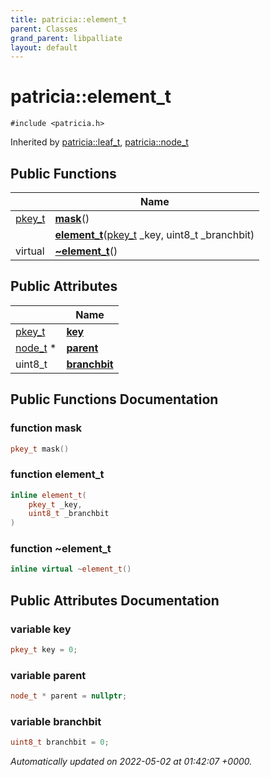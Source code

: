 ```yaml
---
title: patricia::element_t
parent: Classes
grand_parent: libpalliate
layout: default
---
```


# patricia::element_t






`#include <patricia.h>`

Inherited by [patricia::leaf_t](/libpalliate/generated/Classes/structpatricia_1_1leaf__t), [patricia::node_t](/libpalliate/generated/Classes/structpatricia_1_1node__t)

## Public Functions

|                | Name           |
| -------------- | -------------- |
| [pkey_t](/libpalliate/generated/Files/patricia_8h#using-pkey-t) | **[mask](/libpalliate/generated/Classes/structpatricia_1_1element__t#function-mask)**() |
| | **[element_t](/libpalliate/generated/Classes/structpatricia_1_1element__t#function-element-t)**([pkey_t](/libpalliate/generated/Files/patricia_8h#using-pkey-t) _key, uint8_t _branchbit) |
| virtual | **[~element_t](/libpalliate/generated/Classes/structpatricia_1_1element__t#function-~element-t)**() |

## Public Attributes

|                | Name           |
| -------------- | -------------- |
| [pkey_t](/libpalliate/generated/Files/patricia_8h#using-pkey-t) | **[key](/libpalliate/generated/Classes/structpatricia_1_1element__t#variable-key)**  |
| [node_t](/libpalliate/generated/Classes/structpatricia_1_1node__t) * | **[parent](/libpalliate/generated/Classes/structpatricia_1_1element__t#variable-parent)**  |
| uint8_t | **[branchbit](/libpalliate/generated/Classes/structpatricia_1_1element__t#variable-branchbit)**  |

## Public Functions Documentation

### function mask

```cpp
pkey_t mask()
```


### function element_t

```cpp
inline element_t(
    pkey_t _key,
    uint8_t _branchbit
)
```


### function ~element_t

```cpp
inline virtual ~element_t()
```


## Public Attributes Documentation

### variable key

```cpp
pkey_t key = 0;
```


### variable parent

```cpp
node_t * parent = nullptr;
```


### variable branchbit

```cpp
uint8_t branchbit = 0;
```



_Automatically updated on 2022-05-02 at 01:42:07 +0000._